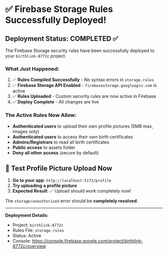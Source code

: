 # ✅ Firebase Storage Rules Successfully Deployed!

## Deployment Status: **COMPLETED** ✅

The Firebase Storage security rules have been successfully deployed to your `birthlink-8772c` project.

### What Just Happened:
1. ✅ **Rules Compiled Successfully** - No syntax errors in `storage.rules`
2. ✅ **Firebase Storage API Enabled** - `firebasestorage.googleapis.com` is active  
3. ✅ **Rules Uploaded** - Custom security rules are now active in Firebase
4. ✅ **Deploy Complete** - All changes are live

### The Active Rules Now Allow:
- **Authenticated users** to upload their own profile pictures (5MB max, images only)
- **Authenticated users** to access their own birth certificates
- **Admins/Registrars** to read all birth certificates
- **Public access** to assets folder
- **Deny all other access** (secure by default)

## 🧪 Test Profile Picture Upload Now

1. **Go to your app**: `http://localhost:5173/profile` 
2. **Try uploading a profile picture**
3. **Expected Result**: ✅ Upload should work completely now!

The `storage/unauthorized` error should be **completely resolved**.

---

**Deployment Details:**
- Project: `birthlink-8772c`
- Rules File: `storage.rules`
- Status: Active
- Console: https://console.firebase.google.com/project/birthlink-8772c/overview
